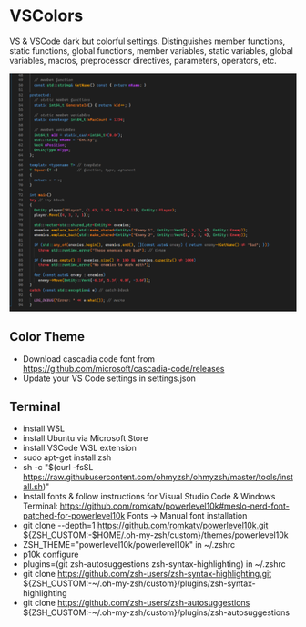 # VSColors
VS & VSCode dark but colorful settings. Distinguishes member functions, static functions, global functions, member variables, static variables, global variables, macros, preprocessor directives, parameters, operators, etc.

![](https://github.com/zdenyhraz/VSColors/blob/master/pics/colors.PNG?raw=true "colors")

## Color Theme
- Download cascadia code font from https://github.com/microsoft/cascadia-code/releases
- Update your VS Code settings in settings.json

## Terminal
- install WSL
- install Ubuntu via Microsoft Store
- install VSCode WSL extension
- sudo apt-get install zsh
- sh -c "$(curl -fsSL https://raw.githubusercontent.com/ohmyzsh/ohmyzsh/master/tools/install.sh)"
- Install fonts & follow instructions for Visual Studio Code & Windows Terminal: https://github.com/romkatv/powerlevel10k#meslo-nerd-font-patched-for-powerlevel10k Fonts -> Manual font installation
- git clone --depth=1 https://github.com/romkatv/powerlevel10k.git ${ZSH_CUSTOM:-$HOME/.oh-my-zsh/custom}/themes/powerlevel10k
- ZSH_THEME="powerlevel10k/powerlevel10k" in ~/.zshrc
- p10k configure
- plugins=(git zsh-autosuggestions zsh-syntax-highlighting) in ~/.zshrc
- git clone https://github.com/zsh-users/zsh-syntax-highlighting.git ${ZSH_CUSTOM:-~/.oh-my-zsh/custom}/plugins/zsh-syntax-highlighting
- git clone https://github.com/zsh-users/zsh-autosuggestions ${ZSH_CUSTOM:-~/.oh-my-zsh/custom}/plugins/zsh-autosuggestions
